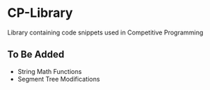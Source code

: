 # CP-Library

Library containing code snippets used in Competitive Programming

## To Be Added

- String Math Functions
- Segment Tree Modifications